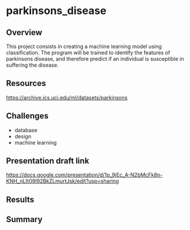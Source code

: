 # parkinsons_disease

## Overview

This project consists in creating a machine learning model using classification. The program
will be trained to identify the features of parkinsons disease, and therefore predict if an 
individual is susceptible in suffering the disease. 

## Resources

https://archive.ics.uci.edu/ml/datasets/parkinsons

## Challenges

- database 
- design 
- machine learning 

## Presentation draft link 
https://docs.google.com/presentation/d/1p_9jEc_A-N2bMcFk8n-KNH_nLIt09I92BkZLmurtJsk/edit?usp=sharing

## Results

## Summary

